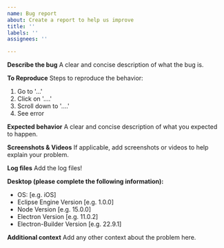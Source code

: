 ```yaml
---
name: Bug report
about: Create a report to help us improve
title: ''
labels: ''
assignees: ''

---
```


**Describe the bug**
A clear and concise description of what the bug is.

**To Reproduce**
Steps to reproduce the behavior:
1. Go to '...'
2. Click on '....'
3. Scroll down to '....'
4. See error

**Expected behavior**
A clear and concise description of what you expected to happen.

**Screenshots & Videos**
If applicable, add screenshots or videos to help explain your problem.

**Log files**
Add the log files!

**Desktop (please complete the following information):**
 - OS: [e.g. iOS]
 - Eclipse Engine Version [e.g. 1.0.0]
 - Node Version [e.g. 15.0.0]
- Electron Version [e.g. 11.0.2]
- Electron-Builder Version [e.g. 22.9.1]

**Additional context**
Add any other context about the problem here.
